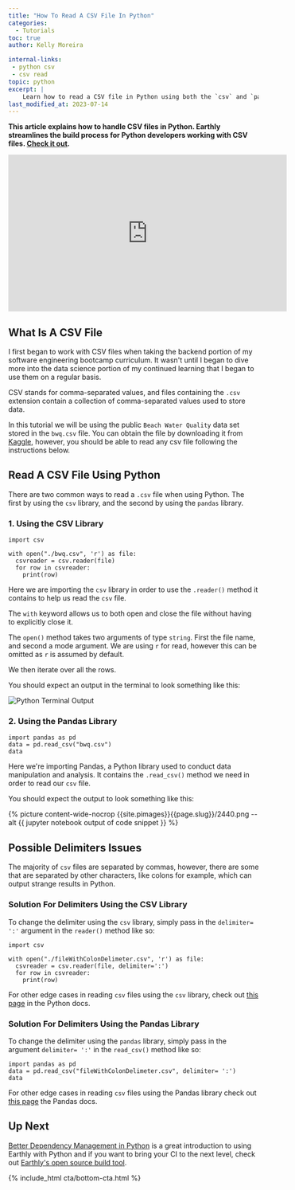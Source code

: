 ```yaml
---
title: "How To Read A CSV File In Python"
categories:
  - Tutorials
toc: true
author: Kelly Moreira

internal-links:
 - python csv
 - csv read
topic: python
excerpt: |
    Learn how to read a CSV file in Python using both the `csv` and `pandas` libraries. Discover the different methods and possible delimiter issues, and find out how to overcome them.
last_modified_at: 2023-07-14
---
```

****This article explains how to handle CSV files in Python. Earthly streamlines the build process for Python developers working with CSV files. [Check it out](/).****

<iframe width="560" height="315" src="https://www.youtube.com/embed/H-hagjt65cE" title="YouTube video player" frameborder="0" allow="accelerometer; autoplay; clipboard-write; encrypted-media; gyroscope; picture-in-picture; web-share" allowfullscreen></iframe>

## What Is A CSV File

I first began to work with CSV files when taking the backend portion of my software engineering bootcamp curriculum. It wasn't until I began to dive more into the data science portion of my continued learning that I began to use them on a regular basis.

CSV stands for comma-separated values, and files containing the `.csv` extension contain a collection of comma-separated values used to store data.

In this tutorial we will be using the public `Beach Water Quality` data set stored in the `bwq.csv` file. You can obtain the file by downloading it from [Kaggle](https://raw.githubusercontent.com/adamgordonbell/python-examples/main/readcsv/bwq.csv), however, you should be able to read any csv file following the instructions below.

## Read A CSV File Using Python

There are two common ways to read a `.csv` file when using Python. The first by using the `csv` library, and the second by using the `pandas` library.

### 1. Using the CSV Library

~~~{.python caption=""}
import csv

with open("./bwq.csv", 'r') as file:
  csvreader = csv.reader(file)
  for row in csvreader:
    print(row)
~~~

Here we are importing the `csv` library in order to use the `.reader()` method it contains to help us read the `csv` file.

The `with` keyword allows us to both open and close the file without having to explicitly close it.

The `open()` method takes two arguments of type `string`. First the file name, and second a mode argument. We are using `r` for read, however this can be omitted as `r` is assumed by default.

We then iterate over all the rows.

You should expect an output in the terminal to look something like this:

![Python Terminal Output]({{site.images}}{{page.slug}}/2370.png)

### 2. Using the Pandas Library

~~~{.python caption=""}
import pandas as pd
data = pd.read_csv("bwq.csv")
data
~~~

Here we're importing Pandas, a Python library used to conduct data manipulation and analysis. It contains the `.read_csv()` method we need in order to read our `csv` file.

You should expect the output to look something like this:

<div class="wide">
{% picture content-wide-nocrop {{site.pimages}}{{page.slug}}/2440.png --alt {{ jupyter notebook output of code snippet }} %}
<figcaption></figcaption>
</div>

## Possible Delimiters Issues

The majority of `csv` files are separated by commas, however, there are some that are separated by other characters, like colons for example, which can output strange results in Python.

### Solution For Delimiters Using the CSV Library

To change the delimiter using the `csv` library, simply pass in the `delimiter= ':'` argument in the `reader()` method like so:

~~~{.python caption=""}
import csv

with open("./fileWithColonDelimeter.csv", 'r') as file:
  csvreader = csv.reader(file, delimiter=':')
  for row in csvreader:
    print(row)
~~~

For other edge cases in reading `csv` files using the `csv` library, check out [this page](https://docs.python.org/3/library/csv.html) in the Python docs.

### Solution For Delimiters Using the Pandas Library

To change the delimiter using the `pandas` library, simply pass in the argument `delimiter= ':'` in the `read_csv()` method like so:

~~~{.python caption=""}
import pandas as pd
data = pd.read_csv("fileWithColonDelimeter.csv", delimiter= ':')
data
~~~

 For other edge cases in reading `csv` files using the Pandas library check out [this page](https://pandas.pydata.org/docs/reference/api/pandas.read_csv.html) the Pandas docs.

## Up Next

[Better Dependency Management in Python](/blog/python-earthly/) is a great introduction to using Earthly with Python and if you want to bring your CI to the next level, check out [Earthly's open source build tool](/).

{% include_html cta/bottom-cta.html %}